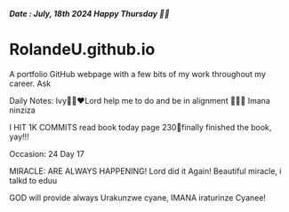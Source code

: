 ***Date : July, 18th 2024 Happy Thursday 🫶🏾***
# RolandeU.github.io
 
A portfolio GitHub webpage with a few bits of my work throughout my career. Ask

Daily Notes:
Ivy🙌🏽❤️Lord help me to do and be in alignment  💚🙏🏾 Imana ninziza

I HIT 1K COMMITS
read book today page 230💚finally finished the book, yay!!!

Occasion: 24
 Day 17

MIRACLE: ARE ALWAYS HAPPENING!
Lord did it Again! Beautiful miracle, i talkd to eduu

GOD will provide always 
Urakunzwe cyane, IMANA iraturinze Cyanee!






